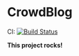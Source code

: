 CrowdBlog
=======

CI:
[![Build Status](https://secure.travis-ci.org/crowdint/crowdblog.png?branch=master)](http://travis-ci.org/chalofa/crowdblog)

**This project rocks!**
